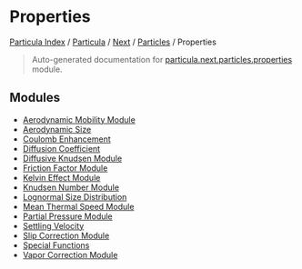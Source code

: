# Properties

[Particula Index](../../../../README.md#particula-index) / [Particula](../../../index.md#particula) / [Next](../../index.md#next) / [Particles](../index.md#particles) / Properties

> Auto-generated documentation for [particula.next.particles.properties](https://github.com/Gorkowski/particula/blob/main/particula/next/particles/properties/__init__.py) module.

## Modules

- [Aerodynamic Mobility Module](./aerodynamic_mobility_module.md)
- [Aerodynamic Size](./aerodynamic_size.md)
- [Coulomb Enhancement](./coulomb_enhancement.md)
- [Diffusion Coefficient](./diffusion_coefficient.md)
- [Diffusive Knudsen Module](./diffusive_knudsen_module.md)
- [Friction Factor Module](./friction_factor_module.md)
- [Kelvin Effect Module](./kelvin_effect_module.md)
- [Knudsen Number Module](./knudsen_number_module.md)
- [Lognormal Size Distribution](./lognormal_size_distribution.md)
- [Mean Thermal Speed Module](./mean_thermal_speed_module.md)
- [Partial Pressure Module](./partial_pressure_module.md)
- [Settling Velocity](./settling_velocity.md)
- [Slip Correction Module](./slip_correction_module.md)
- [Special Functions](./special_functions.md)
- [Vapor Correction Module](./vapor_correction_module.md)
